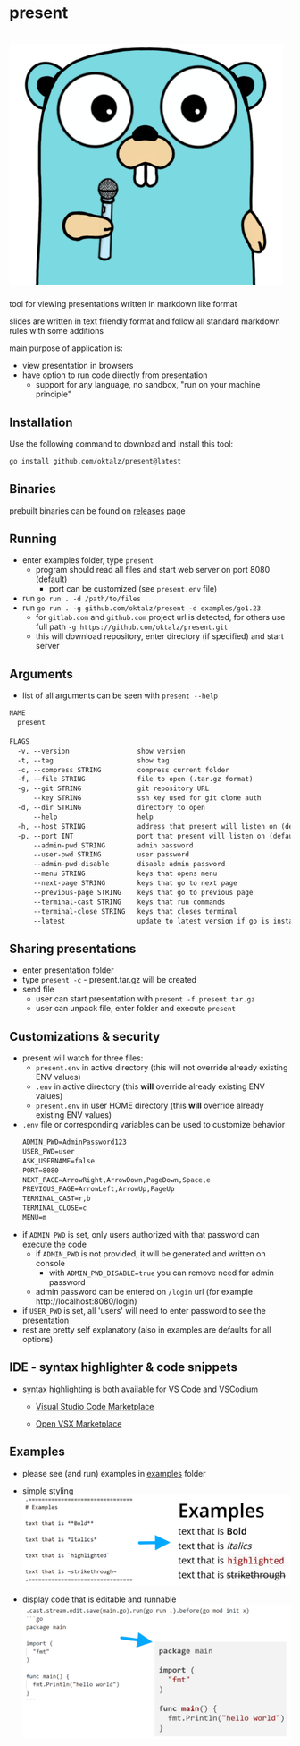 <!--- WARNING --->
<!--- THIS FILE IS AUTOGENERATED --->
<!--- edit files in /doc folder --->
<!--- execute task generate to update this file --->

# present

# ![present](assets/go-mic.png "present")
<!--- image created with https://www.quasilyte.dev/gopherkon/?state=000a070k03040100000000000000000000 --->

tool for viewing presentations written in markdown like format

slides are written in text friendly format and follow all standard
markdown rules with some additions

main purpose of application is:
- view presentation in browsers
- have option to run code directly from presentation
  - support for any language, no sandbox, "run on your machine principle"

## Installation
Use the following command to download and install this tool:
```sh
go install github.com/oktalz/present@latest
```

## Binaries
  prebuilt binaries can be found on [releases](https://github.com/oktalz/present/releases) page

## Running

- enter examples folder, type `present`
  - program should read all files and start web server on port 8080 (default)
    - port can be customized (see `present.env` file)
- run `go run . -d /path/to/files`
- run `go run . -g github.com/oktalz/present -d examples/go1.23`
  - for `gitlab.com` and `github.com` project url is detected, for others use full path `-g https://github.com/oktalz/present.git`
  - this will download repository, enter directory (if specified) and start server

## Arguments

- list of all arguments can be seen with `present --help`

```txt
NAME
  present

FLAGS
  -v, --version                 show version
  -t, --tag                     show tag
  -c, --compress STRING         compress current folder
  -f, --file STRING             file to open (.tar.gz format)
  -g, --git STRING              git repository URL
      --key STRING              ssh key used for git clone auth
  -d, --dir STRING              directory to open
      --help                    help
  -h, --host STRING             address that present will listen on (default: 127.0.0.1)
  -p, --port INT                port that present will listen on (default: 8080)
      --admin-pwd STRING        admin password
      --user-pwd STRING         user password
      --admin-pwd-disable       disable admin password
      --menu STRING             keys that opens menu
      --next-page STRING        keys that go to next page
      --previous-page STRING    keys that go to previous page
      --terminal-cast STRING    keys that run commands
      --terminal-close STRING   keys that closes terminal
      --latest                  update to latest version if go is installed

```

## Sharing presentations

- enter presentation folder
- type `present -c` - present.tar.gz will be created
- send file
  - user can start presentation with `present -f present.tar.gz`
  - user can unpack file, enter folder and execute `present`

## Customizations & security

- present will watch for three files:
  - `present.env` in active directory (this will not override already existing ENV values)
  - `.env` in active directory (this **will** override already existing ENV values)
  - `present.env` in user HOME directory (this **will** override already existing ENV values)
- `.env` file or corresponding variables can be used to customize behavior
  ```txt
  ADMIN_PWD=AdminPassword123
  USER_PWD=user
  ASK_USERNAME=false
  PORT=8080
  NEXT_PAGE=ArrowRight,ArrowDown,PageDown,Space,e
  PREVIOUS_PAGE=ArrowLeft,ArrowUp,PageUp
  TERMINAL_CAST=r,b
  TERMINAL_CLOSE=c
  MENU=m
  ```
- if `ADMIN_PWD` is set, only users authorized with that password can execute the code
  - if `ADMIN_PWD` is not provided, it will be generated and written on console
    - with `ADMIN_PWD_DISABLE=true` you can remove need for admin password
  - admin password can be entered on `/login` url (for example http://localhost:8080/login)
- if `USER_PWD` is set, all 'users' will need to enter password to see the presentation
- rest are pretty self explanatory (also in examples are defaults for all options)

## IDE - syntax highlighter & code snippets

- syntax highlighting is both available for VS Code and VSCodium

  - [Visual Studio Code Marketplace](https://marketplace.visualstudio.com/items?itemName=ZlatkoBratkovic.vscode-oktalz-present)

  - [Open VSX Marketplace](https://open-vsx.org/extension/ZlatkoBratkovic/vscode-oktalz-present)

## Examples

- please see (and run) examples in [examples](examples) folder

- simple styling
![style](assets/examples/style.png)

- display code that is editable and runnable
![code](assets/examples/code.png)
